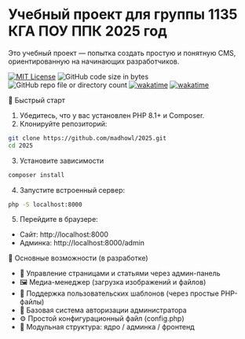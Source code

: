 # Учебный проект для группы 1135 КГА ПОУ ППК 2025 год

Это учебный проект — попытка создать простую и понятную CMS, ориентированную на начинающих разработчиков.


[![MIT License](https://img.shields.io/badge/License-MIT-green.svg)](https://choosealicense.com/licenses/mit/) ![GitHub code size in bytes](https://img.shields.io/github/languages/code-size/madhowl/2025) ![GitHub repo file or directory count](https://img.shields.io/github/directory-file-count/madhowl/2025?color=red)
[![wakatime](https://wakatime.com/badge/github/madhowl/2024.svg)](https://wakatime.com/badge/github/madhowl/2024) [![wakatime](https://wakatime.com/badge/user/c7d1fad3-b852-453a-a62e-dbeca584c958/project/ef3c6f7c-4f54-473c-bd89-36def546024c.svg)](https://wakatime.com/badge/user/c7d1fad3-b852-453a-a62e-dbeca584c958/project/ef3c6f7c-4f54-473c-bd89-36def546024c)

🚀 Быстрый старт

1. Убедитесь, что у вас установлен PHP 8.1+ и Composer.
2. Клонируйте репозиторий:
   
```bash 
git clone https://github.com/madhowl/2025.git
cd 2025
```
3. Установите зависимости


```bash
composer install
```

4. Запустите встроенный сервер:

```bash
php -S localhost:8000
```

5. Перейдите в браузере:

* Сайт: http://localhost:8000 
* Админка: http://localhost:8000/admin

🧱 Основные возможности (в разработке)

* 📝 Управление страницами и статьями через админ-панель
* 🖼️ Медиа-менеджер (загрузка изображений и файлов)
* 🎨 Поддержка пользовательских шаблонов (через простые PHP-файлы)
* 🔐 Базовая система авторизации администратора
* ⚙️ Простой конфигурационный файл (config.php)
* 📁 Модульная структура: ядро / админка / фронтенд
     


